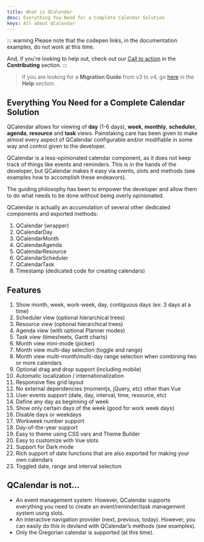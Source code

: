 ```yaml
---
title: What is QCalendar
desc: Everything You Need for a Complete Calendar Solution
keys: All about QCalendar
---
```


::: warning
Please note that the codepen links, in the documentation examples, do not work at this time.

And, if you're looking to help out, check out our [Call to action](/contributing/call-to-action) in the **Contributing** section.
:::

> If you are looking for a **Migration Guide** from v3 to v4, go [here](/other/migration-guide) in the **Help** section.

## Everything You Need for a Complete Calendar Solution

QCalendar allows for viewing of **day** (1-6 days), **week**, **monthly**, **scheduler**, **agenda**, **resource** and **task** views. Painstaking care has been given to make almost every aspect of QCalendar configurable and/or modifiable in some way and control given to the developer.

QCalendar is a less-opinionated calendar component, as it does not keep track of things like events and reminders. This is in the hands of the developer, but QCalendar makes it easy via events, slots and methods (see examples how to accomplish these endeavors).

The guiding philosophy has been to empower the developer and allow them to do what needs to be done without being overly opinionated.

QCalendar is actually an accumulation of several other dedicated components and exported methods:

1. QCalendar (wrapper)
1. QCalendarDay
1. QCalendarMonth
1. QCalendarAgenda
1. QCalendarResource
1. QCalendarScheduler
1. QCalendarTask
1. Timestamp (dedicated code for creating calendars)

## Features

1. Show month, week, work-week, day, contiguous days (ex: 3 days at a time)
2. Scheduler view (optional hierarchical trees)
3. Resource view (optional hierarchical trees)
4. Agenda view (with optional Planner modes)
5. Task view (timesheets, Gantt charts)
6. Month view mini-mode (picker)
7. Month view multi-day selection (toggle and range)
8. Month view multi-month/multi-day range selection when combining two or more calendars
9. Optional drag and drop support (including mobile)
10. Automatic localization / internationalization
11. Responsive flex grid layout
12. No external dependencies (momentjs, jQuery, etc) other than Vue
13. User events support (date, day, interval, time, resource, etc)
14. Define any day as beginning of week
15. Show only certain days of the week (good for work week days)
16. Disable days or weekdays
17. Workweek number support
18. Day-of-the-year support
19. Easy to theme using CSS vars and Theme Builder
20. Easy to customize with Vue slots
21. Support for Dark mode
22. Rich support of date functions that are also exported for making your own calendars
23. Toggled date, range and interval selection

## QCalendar is not…

- An event management system. However, QCalendar supports everything you need to create an event/reminder/task management system using slots.
- An interactive navigation provider (next, previous, today). However, you can easily do this in devland with QCalendar’s methods (see examples).
- Only the Gregorian calendar is supported (at this time).
